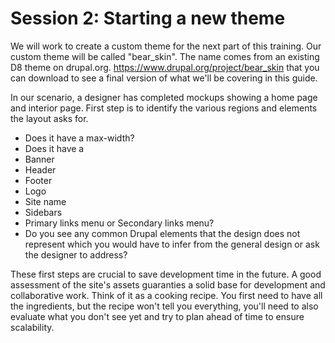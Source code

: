 # Session 2: Starting a new theme

We will work to create a custom theme for the next part of this training. Our custom theme will be called "bear_skin". The name comes from an existing D8 theme on drupal.org. https://www.drupal.org/project/bear_skin that you can download to see a final version of what we'll be covering in this guide.

In our scenario, a designer has completed mockups showing a home page and interior page. First step is to identify the various regions and elements the layout asks for. 

* Does it have a max-width? 
* Does it have a 
 * Banner 
 * Header
 * Footer
 * Logo
 * Site name
 * Sidebars
 * Primary links menu or Secondary links menu?
* Do you see any common Drupal elements that the design does not represent which you would have to infer from the general design or ask the designer to address?

These first steps are crucial to save development time in the future. A good assessment of the site's assets guaranties a  solid base for development and collaborative work. Think of it as a cooking recipe. You first need to have all the ingredients, but the recipe won't tell you everything, you'll need to also evaluate what you don't see yet and try to plan ahead of time to ensure scalability.